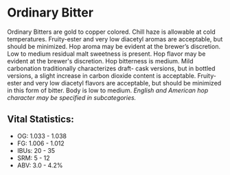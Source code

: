 # Ordinary Bitter

Ordinary Bitters are gold to copper colored. Chill haze is allowable at cold temperatures. Fruity-ester and very low diacetyl aromas are acceptable, but should be minimized. Hop aroma may be evident at the brewer’s discretion. Low to medium residual malt sweetness is present. Hop flavor may be evident at the brewer's discretion. Hop bitterness is medium. Mild carbonation traditionally characterizes draft- cask versions, but in bottled versions, a slight increase in carbon dioxide content is acceptable. Fruity-ester and very low diacetyl flavors are acceptable, but should be minimized in this form of bitter. Body is low to medium. _English and American hop character may be specified in subcategories._

## Vital Statistics:

- OG: 1.033 - 1.038
- FG: 1.006 - 1.012
- IBUs: 20 - 35
- SRM: 5 - 12
- ABV: 3.0 - 4.2% 